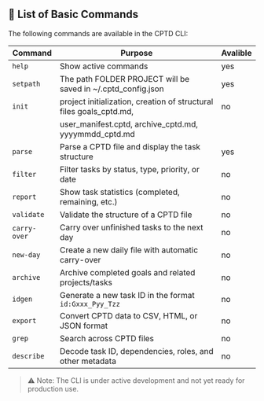 ## 🔹 List of Basic Commands

The following commands are available in the CPTD CLI:

| Command      | Purpose                                                                 | Avalible |
|--------------|-------------------------------------------------------------------------|----------|
| `help`       | Show active commands                                                    |  yes     |
| `setpath`    | The path FOLDER PROJECT will be saved in ~/.cptd_config.json            |  yes     |
| `init`       | project initialization, creation of structural files goals_cptd.md,     |  no      |
|              | user_manifest.cptd, archive_cptd.md, yyyymmdd_cptd.md                   |          |
| `parse`      | Parse a CPTD file and display the task structure                        |  yes     |
| `filter`     | Filter tasks by status, type, priority, or date                         |  no      |
| `report`     | Show task statistics (completed, remaining, etc.)                       |  no      |
| `validate`   | Validate the structure of a CPTD file                                   |  no      |
| `carry-over` | Carry over unfinished tasks to the next day                             |  no      |
| `new-day`    | Create a new daily file with automatic carry-over                       |  no      |
| `archive`    | Archive completed goals and related projects/tasks                      |  no      |
| `idgen`      | Generate a new task ID in the format `id:Gxxx_Pyy_Tzz`                  |  no      |
| `export`     | Convert CPTD data to CSV, HTML, or JSON format                          |  no      |
| `grep`       | Search across CPTD files                                                |  no      |
| `describe`   | Decode task ID, dependencies, roles, and other metadata                 |  no      |

> ⚠️ Note: The CLI is under active development and not yet ready for production use.
